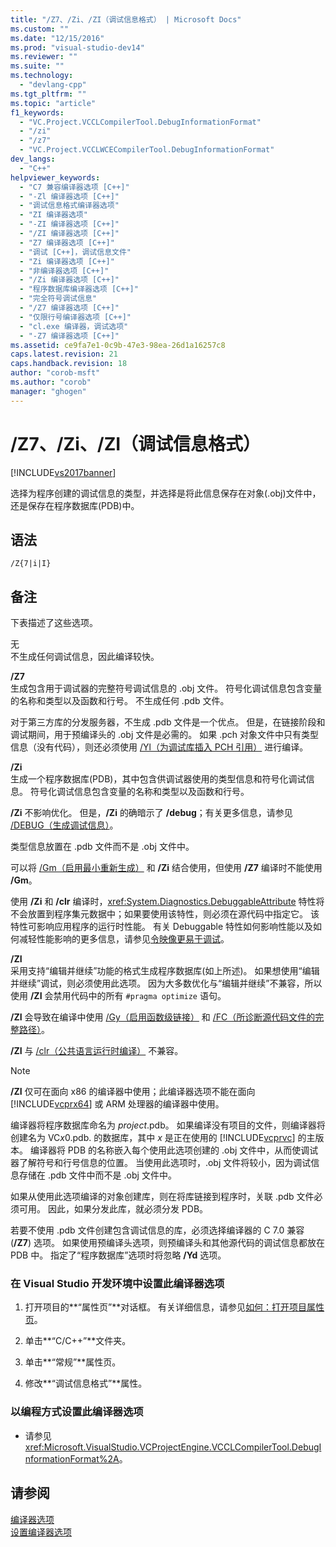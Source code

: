 ```yaml
---
title: "/Z7、/Zi、/ZI（调试信息格式） | Microsoft Docs"
ms.custom: ""
ms.date: "12/15/2016"
ms.prod: "visual-studio-dev14"
ms.reviewer: ""
ms.suite: ""
ms.technology: 
  - "devlang-cpp"
ms.tgt_pltfrm: ""
ms.topic: "article"
f1_keywords: 
  - "VC.Project.VCCLCompilerTool.DebugInformationFormat"
  - "/zi"
  - "/z7"
  - "VC.Project.VCCLWCECompilerTool.DebugInformationFormat"
dev_langs: 
  - "C++"
helpviewer_keywords: 
  - "C7 兼容编译器选项 [C++]"
  - "-Zl 编译器选项 [C++]"
  - "调试信息格式编译器选项"
  - "ZI 编译器选项"
  - "-ZI 编译器选项 [C++]"
  - "/ZI 编译器选项 [C++]"
  - "Z7 编译器选项 [C++]"
  - "调试 [C++]，调试信息文件"
  - "Zi 编译器选项 [C++]"
  - "非编译器选项 [C++]"
  - "/Zi 编译器选项 [C++]"
  - "程序数据库编译器选项 [C++]"
  - "完全符号调试信息"
  - "/Z7 编译器选项 [C++]"
  - "仅限行号编译器选项 [C++]"
  - "cl.exe 编译器，调试选项"
  - "-Z7 编译器选项 [C++]"
ms.assetid: ce9fa7e1-0c9b-47e3-98ea-26d1a16257c8
caps.latest.revision: 21
caps.handback.revision: 18
author: "corob-msft"
ms.author: "corob"
manager: "ghogen"
---
```

# /Z7、/Zi、/ZI（调试信息格式）
[!INCLUDE[vs2017banner](../../assembler/inline/includes/vs2017banner.md)]

选择为程序创建的调试信息的类型，并选择是将此信息保存在对象\(.obj\)文件中，还是保存在程序数据库\(PDB\)中。  
  
## 语法  
  
```  
/Z{7|i|I}  
```  
  
## 备注  
 下表描述了这些选项。  
  
 无  
 不生成任何调试信息，因此编译较快。  
  
 **\/Z7**  
 生成包含用于调试器的完整符号调试信息的 .obj 文件。  符号化调试信息包含变量的名称和类型以及函数和行号。  不生成任何 .pdb 文件。  
  
 对于第三方库的分发服务器，不生成 .pdb 文件是一个优点。  但是，在链接阶段和调试期间，用于预编译头的 .obj 文件是必需的。  如果 .pch 对象文件中只有类型信息（没有代码），则还必须使用 [\/Yl（为调试库插入 PCH 引用）](../../build/reference/yl-inject-pch-reference-for-debug-library.md) 进行编译。  
  
 **\/Zi**  
 生成一个程序数据库\(PDB\)，其中包含供调试器使用的类型信息和符号化调试信息。  符号化调试信息包含变量的名称和类型以及函数和行号。  
  
 **\/Zi** 不影响优化。  但是，**\/Zi** 的确暗示了 **\/debug**；有关更多信息，请参见 [\/DEBUG（生成调试信息）](../../build/reference/debug-generate-debug-info.md)。  
  
 类型信息放置在 .pdb 文件而不是 .obj 文件中。  
  
 可以将 [\/Gm（启用最小重新生成）](../../build/reference/gm-enable-minimal-rebuild.md) 和 **\/Zi** 结合使用，但使用 **\/Z7** 编译时不能使用 **\/Gm**。  
  
 使用 **\/Zi** 和 **\/clr** 编译时，<xref:System.Diagnostics.DebuggableAttribute> 特性将不会放置到程序集元数据中；如果要使用该特性，则必须在源代码中指定它。  该特性可影响应用程序的运行时性能。  有关 Debuggable 特性如何影响性能以及如何减轻性能影响的更多信息，请参见[令映像更易于调试](../Topic/Making%20an%20Image%20Easier%20to%20Debug.md)。  
  
 **\/ZI**  
 采用支持“编辑并继续”功能的格式生成程序数据库\(如上所述\)。  如果想使用“编辑并继续”调试，则必须使用此选项。  因为大多数优化与“编辑并继续”不兼容，所以使用 **\/ZI** 会禁用代码中的所有 `#pragma optimize` 语句。  
  
 **\/ZI** 会导致在编译中使用 [\/Gy（启用函数级链接）](../../build/reference/gy-enable-function-level-linking.md) 和 [\/FC（所诊断源代码文件的完整路径）](../../build/reference/fc-full-path-of-source-code-file-in-diagnostics.md)。  
  
 **\/ZI** 与 [\/clr（公共语言运行时编译）](../../build/reference/clr-common-language-runtime-compilation.md) 不兼容。  
  
> [!NOTE]
>  **\/ZI** 仅可在面向 x86 的编译器中使用；此编译器选项不能在面向 [!INCLUDE[vcprx64](../../assembler/inline/includes/vcprx64_md.md)] 或 ARM 处理器的编译器中使用。  
  
 编译器将程序数据库命名为 *project*.pdb。  如果编译没有项目的文件，则编译器将创建名为 VC*x*0.pdb. 的数据库，其中 *x* 是正在使用的 [!INCLUDE[vcprvc](../../build/includes/vcprvc_md.md)] 的主版本。  编译器将 PDB 的名称嵌入每个使用此选项创建的 .obj 文件中，从而使调试器了解符号和行号信息的位置。  当使用此选项时，.obj 文件将较小，因为调试信息存储在 .pdb 文件中而不是 .obj 文件中。  
  
 如果从使用此选项编译的对象创建库，则在将库链接到程序时，关联 .pdb 文件必须可用。  因此，如果分发此库，就必须分发 PDB。  
  
 若要不使用 .pdb 文件创建包含调试信息的库，必须选择编译器的 C 7.0 兼容 \(**\/Z7**\) 选项。  如果使用预编译头选项，则预编译头和其他源代码的调试信息都放在 PDB 中。  指定了“程序数据库”选项时将忽略 **\/Yd** 选项。  
  
### 在 Visual Studio 开发环境中设置此编译器选项  
  
1.  打开项目的**“属性页”**对话框。  有关详细信息，请参见[如何：打开项目属性页](../../misc/how-to-open-project-property-pages.md)。  
  
2.  单击**“C\/C\+\+”**文件夹。  
  
3.  单击**“常规”**属性页。  
  
4.  修改**“调试信息格式”**属性。  
  
### 以编程方式设置此编译器选项  
  
-   请参见 <xref:Microsoft.VisualStudio.VCProjectEngine.VCCLCompilerTool.DebugInformationFormat%2A>。  
  
## 请参阅  
 [编译器选项](../../build/reference/compiler-options.md)   
 [设置编译器选项](../../build/reference/setting-compiler-options.md)